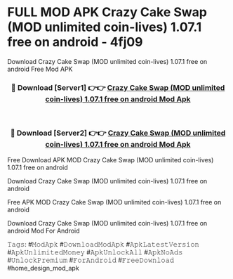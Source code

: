 # FULL MOD APK Crazy Cake Swap (MOD unlimited coin-lives) 1.07.1 free on android - 4fj09
Download Crazy Cake Swap (MOD unlimited coin-lives) 1.07.1 free on android Free Mod APK

<div align="center">
<h3>🔴 Download [Server1] 👉👉 <a href="https://apk-comot.site?title=Crazy_Cake_Swap_(MOD_unlimited_coin-lives)_1.07.1_free_on_android">Crazy Cake Swap (MOD unlimited coin-lives) 1.07.1 free on android Mod Apk</a></h3><br>

<h3>🔴 Download [Server2] 👉👉 <a href="https://apk-comot.site?title=Crazy_Cake_Swap_(MOD_unlimited_coin-lives)_1.07.1_free_on_android">Crazy Cake Swap (MOD unlimited coin-lives) 1.07.1 free on android Mod Apk</a></h3>
</div>


Free Download APK MOD Crazy Cake Swap (MOD unlimited coin-lives) 1.07.1 free on android

Download Crazy Cake Swap (MOD unlimited coin-lives) 1.07.1 free on android 

Free APK MOD Crazy Cake Swap (MOD unlimited coin-lives) 1.07.1 free on android 

Download Crazy Cake Swap (MOD unlimited coin-lives) 1.07.1 free on android Mod For Android

𝚃𝚊𝚐𝚜: #𝙼𝚘𝚍𝙰𝚙𝚔 #𝙳𝚘𝚠𝚗𝚕𝚘𝚊𝚍𝙼𝚘𝚍𝙰𝚙𝚔 #𝙰𝚙𝚔𝙻𝚊𝚝𝚎𝚜𝚝𝚅𝚎𝚛𝚜𝚒𝚘𝚗 #𝙰𝚙𝚔𝚄𝚗𝚕𝚒𝚖𝚒𝚝𝚎𝚍𝙼𝚘𝚗𝚎𝚢 #𝙰𝚙𝚔𝚄𝚗𝚕𝚘𝚌𝚔𝙰𝚕𝚕 #𝙰𝚙𝚔𝙽𝚘𝙰𝚍𝚜 #𝚄𝚗𝚕𝚘𝚌𝚔𝙿𝚛𝚎𝚖𝚒𝚞𝚖 #𝙵𝚘𝚛𝙰𝚗𝚍𝚛𝚘𝚒𝚍 #𝙵𝚛𝚎𝚎𝙳𝚘𝚠𝚗𝚕𝚘𝚊𝚍 #home_design_mod_apk